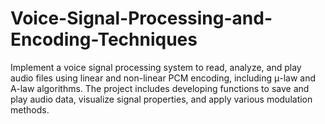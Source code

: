 # Voice-Signal-Processing-and-Encoding-Techniques
Implement a voice signal processing system to read, analyze, and play audio files using linear and non-linear PCM encoding, including μ-law and A-law algorithms. The project includes developing functions to save and play audio data, visualize signal properties, and apply various modulation methods.
